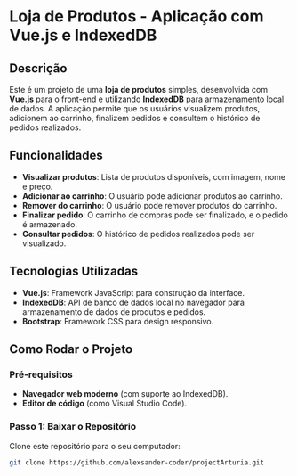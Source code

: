 # Loja de Produtos - Aplicação com Vue.js e IndexedDB

## Descrição

Este é um projeto de uma **loja de produtos** simples, desenvolvida com **Vue.js** para o front-end e utilizando **IndexedDB** para armazenamento local de dados. A aplicação permite que os usuários visualizem produtos, adicionem ao carrinho, finalizem pedidos e consultem o histórico de pedidos realizados.

## Funcionalidades

- **Visualizar produtos**: Lista de produtos disponíveis, com imagem, nome e preço.
- **Adicionar ao carrinho**: O usuário pode adicionar produtos ao carrinho.
- **Remover do carrinho**: O usuário pode remover produtos do carrinho.
- **Finalizar pedido**: O carrinho de compras pode ser finalizado, e o pedido é armazenado.
- **Consultar pedidos**: O histórico de pedidos realizados pode ser visualizado.

## Tecnologias Utilizadas

- **Vue.js**: Framework JavaScript para construção da interface.
- **IndexedDB**: API de banco de dados local no navegador para armazenamento de dados de produtos e pedidos.
- **Bootstrap**: Framework CSS para design responsivo.

## Como Rodar o Projeto

### Pré-requisitos

- **Navegador web moderno** (com suporte ao IndexedDB).
- **Editor de código** (como Visual Studio Code).

### Passo 1: Baixar o Repositório

Clone este repositório para o seu computador:

```bash
git clone https://github.com/alexsander-coder/projectArturia.git



